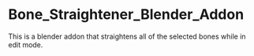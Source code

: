 # Bone_Straightener_Blender_Addon
This is a blender addon that straightens all of the selected bones while in edit mode. 
